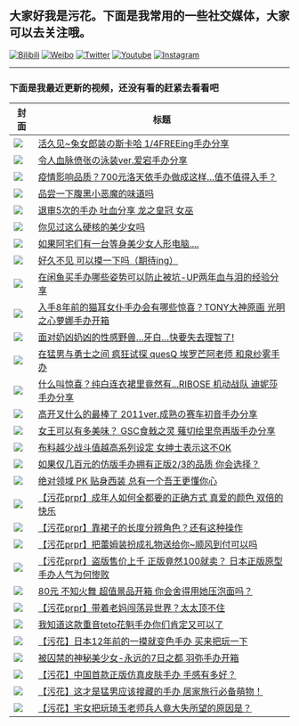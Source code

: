 ## 大家好我是污花。下面是我常用的一些社交媒体，大家可以去关注哦。

[![Bilibili](https://img.shields.io/badge/Bilibili-fb7299.svg)](https://space.bilibili.com/8564761)
[![Weibo](https://img.shields.io/badge/Weibo-e6152d.svg)](https://weibo.com/wuhuaprpr)
[![Twitter](https://img.shields.io/badge/Twitter-1b91da.svg)](https://twitter.com/wuhuaprpr)
[![Youtube](https://img.shields.io/badge/Youtube-red.svg)](https://www.youtube.com/channel/UCrsJwCKxFi0HYj63i8s51Fg)
[![Instagram](https://img.shields.io/badge/Instagram-black.svg)](https://www.instagram.com/wuhuaprpr)

---

### 下面是我最近更新的视频，还没有看的赶紧去看看吧

|封面|标题|
| ---- | ---- |
| [![](https://i0.hdslb.com/bfs/archive/92b9d2f6e063bcf085bb62b6dd1895c4b2fb0d59.jpg@190w_120h_100Q_1c)](https://www.bilibili.com/video/BV1Nf4y117pV) | [活久见~兔女郎装の斯卡哈  1/4FREEing手办分享](https://www.bilibili.com/video/BV1Nf4y117pV) |
| [![](https://i1.hdslb.com/bfs/archive/fabd97779e102c18e05ca441bc924ac10095ae7c.jpg@190w_120h_100Q_1c)](https://www.bilibili.com/video/BV1Ya4y1Y73C) | [令人血脉偾张の泳装ver.爱宕手办分享](https://www.bilibili.com/video/BV1Ya4y1Y73C) |
| [![](https://i0.hdslb.com/bfs/archive/db72ecc807db1159a9067457dc5e8b3dc84bb917.jpg@190w_120h_100Q_1c)](https://www.bilibili.com/video/BV1JT4y1J753) | [疫情影响品质？700元洛天依手办做成这样…值不值得入手？](https://www.bilibili.com/video/BV1JT4y1J753) |
| [![](https://i1.hdslb.com/bfs/archive/6f7afae7ed8a1877a610b6ff3ff0f65171ba4248.jpg@190w_120h_100Q_1c)](https://www.bilibili.com/video/BV1gz411i7Si) | [品尝一下腹黑小恶魔的味道吗](https://www.bilibili.com/video/BV1gz411i7Si) |
| [![](https://i2.hdslb.com/bfs/archive/ec0c0de31d0d61cb9bdc1acbd55a93d37fec270f.jpg@190w_120h_100Q_1c)](https://www.bilibili.com/video/BV1BT4y1E7LF) | [退审5次的手办 吐血分享 龙之皇冠 女巫](https://www.bilibili.com/video/BV1BT4y1E7LF) |
| [![](https://i2.hdslb.com/bfs/archive/b0d5e4eb82ee0d9627bcf483963f7b0a2504b422.jpg@190w_120h_100Q_1c)](https://www.bilibili.com/video/BV19p4y1Q76t) | [你见过这么硬核的美少女吗](https://www.bilibili.com/video/BV19p4y1Q76t) |
| [![](https://i2.hdslb.com/bfs/archive/ba96957a2fa6694082a59816fe3e3393e3c6b2c1.jpg@190w_120h_100Q_1c)](https://www.bilibili.com/video/BV1Fk4y1k7n4) | [如果阿宅们有一台等身美少女人形电脑....](https://www.bilibili.com/video/BV1Fk4y1k7n4) |
| [![](https://i1.hdslb.com/bfs/archive/6235ef44e7202ca352ad61fc534743fb0d68b819.jpg@190w_120h_100Q_1c)](https://www.bilibili.com/video/BV12f4y1S7dH) | [好久不见 可以摸一下吗（期待ing）](https://www.bilibili.com/video/BV12f4y1S7dH) |
| [![](https://i1.hdslb.com/bfs/archive/07c42371deed5e6cdaa964b908ca916e5234787c.jpg@190w_120h_100Q_1c)](https://www.bilibili.com/video/BV1UQ4y1P7qd) | [在闲鱼买手办哪些姿势可以防止被坑-UP两年血与泪的经验分享](https://www.bilibili.com/video/BV1UQ4y1P7qd) |
| [![](https://i0.hdslb.com/bfs/archive/d87ec9b4827f2f1cfb6163d18b69e2e81ace16eb.jpg@190w_120h_100Q_1c)](https://www.bilibili.com/video/BV1EA411b7XL) | [入手8年前的猫耳女仆手办会有哪些惊喜？TONY大神原画 光明之心萝娜手办开箱](https://www.bilibili.com/video/BV1EA411b7XL) |
| [![](https://i2.hdslb.com/bfs/archive/344507dd87a455adb04ff8aaabd352e52e1be365.jpg@190w_120h_100Q_1c)](https://www.bilibili.com/video/BV1Ke411s7dg) | [面对奶凶奶凶的性感野兽…牙白…快要失去理智了!](https://www.bilibili.com/video/BV1Ke411s7dg) |
| [![](https://i0.hdslb.com/bfs/archive/29a73856af351f0d0fa5fb282cea5afb2794887c.jpg@190w_120h_100Q_1c)](https://www.bilibili.com/video/BV1vC4y1s7F9) | [在猛男与勇士之间 疯狂试探 quesQ 埃罗芒阿老师 和泉纱雾手办](https://www.bilibili.com/video/BV1vC4y1s7F9) |
| [![](https://i0.hdslb.com/bfs/archive/16c77f8b5dcc13bf8d8013de86f56c22d1dd2a2d.jpg@190w_120h_100Q_1c)](https://www.bilibili.com/video/BV1vV411o7DC) | [什么叫惊喜？纯白连衣裙里竟然有...RIBOSE 机动战队 迪妮莎手办分享](https://www.bilibili.com/video/BV1vV411o7DC) |
| [![](https://i2.hdslb.com/bfs/archive/7bd97b5eeecfcbb47129b7dfb7cf7a35eaf42fb3.jpg@190w_120h_100Q_1c)](https://www.bilibili.com/video/BV1g741117NJ) | [高开叉什么的最棒了 2011ver.成熟の赛车初音手办分享](https://www.bilibili.com/video/BV1g741117NJ) |
| [![](https://i1.hdslb.com/bfs/archive/1d63cf33a97be448898e8fab72e2cf36fb8407ab.jpg@190w_120h_100Q_1c)](https://www.bilibili.com/video/BV1pE411c72r) | [女王可以有多美味？ GSC食戟之灵 薙切绘里奈再版手办分享](https://www.bilibili.com/video/BV1pE411c72r) |
| [![](https://i1.hdslb.com/bfs/archive/b14aaaf0958671ec879c516af0c6dddb3e294bf3.jpg@190w_120h_100Q_1c)](https://www.bilibili.com/video/BV1d7411R7HX) | [布料越少战斗值越高系列设定 女绅士表示这不OK](https://www.bilibili.com/video/BV1d7411R7HX) |
| [![](https://i0.hdslb.com/bfs/archive/3884d3a2e6cdad3ce2c1003e1e5447a4df51840d.jpg@190w_120h_100Q_1c)](https://www.bilibili.com/video/BV1RE411M7wU) | [如果仅几百元的仿版手办拥有正版2/3的品质 你会选择？](https://www.bilibili.com/video/BV1RE411M7wU) |
| [![](https://i0.hdslb.com/bfs/archive/b23c30fef059e149b18de555b55dd9a3c72ecd31.jpg@190w_120h_100Q_1c)](https://www.bilibili.com/video/BV1QE411s7dw) | [绝对领域 PK 贴身西装 总有一个吾王更懂你心](https://www.bilibili.com/video/BV1QE411s7dw) |
| [![](https://i2.hdslb.com/bfs/archive/937b117eb4a47b27aa13196d31c9e24533455d80.jpg@190w_120h_100Q_1c)](https://www.bilibili.com/video/BV1d7411P7gj) | [【污花prpr】成年人如何全都要的正确方式 真爱的颜色 双倍的快乐](https://www.bilibili.com/video/BV1d7411P7gj) |
| [![](https://i0.hdslb.com/bfs/archive/8ed9af4a1e91eb560844c211545d44b12826af61.jpg@190w_120h_100Q_1c)](https://www.bilibili.com/video/BV1y7411h79r) | [【污花prpr】靠裙子的长度分辨角色？还有这种操作](https://www.bilibili.com/video/BV1y7411h79r) |
| [![](https://i0.hdslb.com/bfs/archive/734aec0b256bd5a3b8569143213d21bab097875b.jpg@190w_120h_100Q_1c)](https://www.bilibili.com/video/BV1iJ411E78h) | [【污花prpr】把蕾姆装扮成礼物送给你~顺风到付可以吗](https://www.bilibili.com/video/BV1iJ411E78h) |
| [![](https://i0.hdslb.com/bfs/archive/8ae23a7eb85760289c32209851c057b3161bc1a1.jpg@190w_120h_100Q_1c)](https://www.bilibili.com/video/BV1RJ411n7LW) | [【污花prpr】盗版售价上千 正版竟然100就卖？ 日本正版原型手办人气为何惨败](https://www.bilibili.com/video/BV1RJ411n7LW) |
| [![](https://i2.hdslb.com/bfs/archive/19ba5471c320f68bb6781721218577ab6c7bc1e5.jpg@190w_120h_100Q_1c)](https://www.bilibili.com/video/BV1qJ411G7ro) | [80元 不知火舞 超值景品开箱 你会舍得用她压泡面吗？](https://www.bilibili.com/video/BV1qJ411G7ro) |
| [![](https://i2.hdslb.com/bfs/archive/5d7a3ee62f81999c3d3bce9b533619483191efd1.jpg@190w_120h_100Q_1c)](https://www.bilibili.com/video/BV1zJ411j7h1) | [【污花prpr】带着老妈闯荡异世界？太太顶不住](https://www.bilibili.com/video/BV1zJ411j7h1) |
| [![](https://i1.hdslb.com/bfs/archive/eb05cd844b026ccfaa23125a7864ca3c99475cc0.jpg@190w_120h_100Q_1c)](https://www.bilibili.com/video/BV1TJ411s724) | [我知道这款重音teto花魁手办你们肯定又可以了](https://www.bilibili.com/video/BV1TJ411s724) |
| [![](https://i1.hdslb.com/bfs/archive/4271dd540a80637b8ae5b2b5b3e929d4277f6adc.jpg@190w_120h_100Q_1c)](https://www.bilibili.com/video/BV15J411Q7bk) | [【污花】日本12年前的一摸就变色手办 买来把玩一下](https://www.bilibili.com/video/BV15J411Q7bk) |
| [![](https://i0.hdslb.com/bfs/archive/e12445c0f784af2126adf2452aaf7f2bdddcfb29.jpg@190w_120h_100Q_1c)](https://www.bilibili.com/video/BV1kJ411177r) | [被囚禁的神秘美少女-永远的7日之都 羽弥手办开箱](https://www.bilibili.com/video/BV1kJ411177r) |
| [![](https://i1.hdslb.com/bfs/archive/5047269d904eb754061880225e549ddfacdfca64.jpg@190w_120h_100Q_1c)](https://www.bilibili.com/video/BV15E411e798) | [【污花】中国首款正版仿真皮肤手办 手感有多好？](https://www.bilibili.com/video/BV15E411e798) |
| [![](https://i0.hdslb.com/bfs/archive/cb1f9a6c02b9332e5a5a45b3e906e9c957fc9c7b.jpg@190w_120h_100Q_1c)](https://www.bilibili.com/video/BV17E411b7ok) | [【污花】这才是猛男应该搜藏的手办 居家旅行必备萌物！](https://www.bilibili.com/video/BV17E411b7ok) |
| [![](https://i2.hdslb.com/bfs/archive/9c8d546fd83f3904a7adca8899c3ecf1afb0e46d.jpg@190w_120h_100Q_1c)](https://www.bilibili.com/video/BV1VE41187sk) | [【污花】宅女把玩琦玉老师兵人竟大失所望的原因是？](https://www.bilibili.com/video/BV1VE41187sk) |




